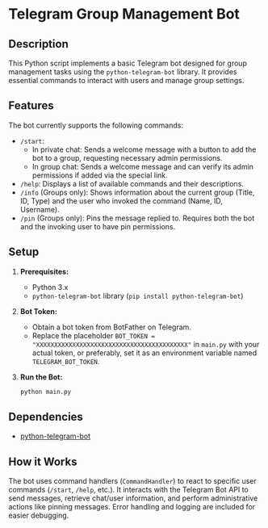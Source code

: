 # Telegram Group Management Bot

## Description

This Python script implements a basic Telegram bot designed for group management tasks using the `python-telegram-bot` library. It provides essential commands to interact with users and manage group settings.

## Features

The bot currently supports the following commands:

*   `/start`:
    *   In private chat: Sends a welcome message with a button to add the bot to a group, requesting necessary admin permissions.
    *   In group chat: Sends a welcome message and can verify its admin permissions if added via the special link.
*   `/help`: Displays a list of available commands and their descriptions.
*   `/info` (Groups only): Shows information about the current group (Title, ID, Type) and the user who invoked the command (Name, ID, Username).
*   `/pin` (Groups only): Pins the message replied to. Requires both the bot and the invoking user to have pin permissions.

## Setup

1.  **Prerequisites:**
    *   Python 3.x
    *   `python-telegram-bot` library (`pip install python-telegram-bot`)

2.  **Bot Token:**
    *   Obtain a bot token from BotFather on Telegram.
    *   Replace the placeholder `BOT_TOKEN = "XXXXXXXXXXXXXXXXXXXXXXXXXXXXXXXXXXXXXXXXXX"` in `main.py` with your actual token, or preferably, set it as an environment variable named `TELEGRAM_BOT_TOKEN`.

3.  **Run the Bot:**
    ```bash
    python main.py
    ```

## Dependencies

*   [python-telegram-bot](https://github.com/python-telegram-bot/python-telegram-bot)

## How it Works

The bot uses command handlers (`CommandHandler`) to react to specific user commands (`/start`, `/help`, etc.). It interacts with the Telegram Bot API to send messages, retrieve chat/user information, and perform administrative actions like pinning messages. Error handling and logging are included for easier debugging.
